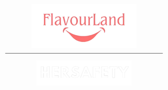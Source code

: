 
<div align="center">
<img height=140 src="https://github.com/isudiptodas/isudiptodas/blob/main/Projects/FlavourLand_logo.png" alt="flavourland-logo"/>
</div>

***
###

<div align="center">
<img height=80 src="https://github.com/isudiptodas/isudiptodas/blob/main/Projects/HerSafety-logo.png" alt="hersafety-logo"/>
</div>

